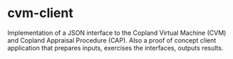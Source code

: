 # cvm-client
Implementation of a JSON interface to the Copland Virtual Machine (CVM) and Copland Appraisal Procedure (CAP).  Also a proof of concept client application that prepares inputs, exercises the interfaces, outputs results.
